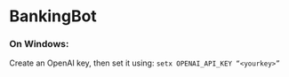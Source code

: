 # BankingBot

### On Windows:
Create an OpenAI key, then set it using:
`setx OPENAI_API_KEY “<yourkey>”`

